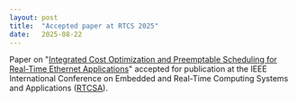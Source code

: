 ```yaml
---
layout: post
title:  "Accepted paper at RTCS 2025"
date:   2025-08-22
---
```


<p class="intro"><span class="dropcap">P</span>aper on "<a href="https://ieeexplore.ieee.org/document/11153135">Integrated Cost Optimization and Preemptable Scheduling for Real-Time Ethernet Applications</a>" accepted for publication at the IEEE International Conference on Embedded and Real-Time Computing Systems and Applications (<a href="https://rtcsa2025.github.io/">RTCSA</a>).</p>

 